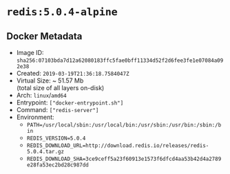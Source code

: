 # `redis:5.0.4-alpine`

## Docker Metadata

- Image ID: `sha256:07103bda7d12a62080183ffc5fae0bff11334d52f2d6fee3fe1e07084a092e38`
- Created: `2019-03-19T21:36:18.7584047Z`
- Virtual Size: ~ 51.57 Mb  
  (total size of all layers on-disk)
- Arch: `linux`/`amd64`
- Entrypoint: `["docker-entrypoint.sh"]`
- Command: `["redis-server"]`
- Environment:
  - `PATH=/usr/local/sbin:/usr/local/bin:/usr/sbin:/usr/bin:/sbin:/bin`
  - `REDIS_VERSION=5.0.4`
  - `REDIS_DOWNLOAD_URL=http://download.redis.io/releases/redis-5.0.4.tar.gz`
  - `REDIS_DOWNLOAD_SHA=3ce9ceff5a23f60913e1573f6dfcd4aa53b42d4a2789e28fa53ec2bd28c987dd`
